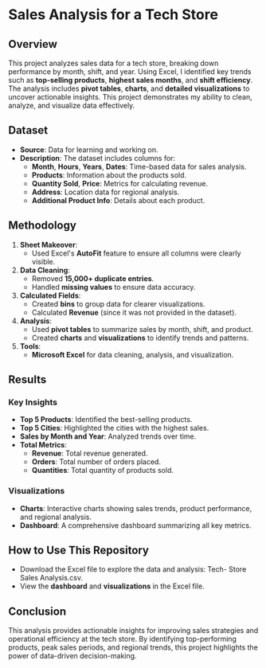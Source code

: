 # Sales Analysis for a Tech Store

## Overview
This project analyzes sales data for a tech store, breaking down performance by month, shift, and year. Using Excel, I identified key trends such as **top-selling products**, **highest sales months**, and **shift efficiency**. The analysis includes **pivot tables**, **charts**, and **detailed visualizations** to uncover actionable insights. This project demonstrates my ability to clean, analyze, and visualize data effectively.

## Dataset
- **Source**: Data for learning and working on.
- **Description**: The dataset includes columns for:
  - **Month**, **Hours**, **Years**, **Dates**: Time-based data for sales analysis.
  - **Products**: Information about the products sold.
  - **Quantity Sold**, **Price**: Metrics for calculating revenue.
  - **Address**: Location data for regional analysis.
  - **Additional Product Info**: Details about each product.

## Methodology
1. **Sheet Makeover**:
   - Used Excel's **AutoFit** feature to ensure all columns were clearly visible.
2. **Data Cleaning**:
   - Removed **15,000+ duplicate entries**.
   - Handled **missing values** to ensure data accuracy.
3. **Calculated Fields**:
   - Created **bins** to group data for clearer visualizations.
   - Calculated **Revenue** (since it was not provided in the dataset).
4. **Analysis**:
   - Used **pivot tables** to summarize sales by month, shift, and product.
   - Created **charts** and **visualizations** to identify trends and patterns.
5. **Tools**:
   - **Microsoft Excel** for data cleaning, analysis, and visualization.

## Results
### Key Insights
- **Top 5 Products**: Identified the best-selling products.
- **Top 5 Cities**: Highlighted the cities with the highest sales.
- **Sales by Month and Year**: Analyzed trends over time.
- **Total Metrics**:
  - **Revenue**: Total revenue generated.
  - **Orders**: Total number of orders placed.
  - **Quantities**: Total quantity of products sold.

### Visualizations
- **Charts**: Interactive charts showing sales trends, product performance, and regional analysis.
- **Dashboard**: A comprehensive dashboard summarizing all key metrics.

## How to Use This Repository
- Download the Excel file to explore the data and analysis: Tech- Store Sales Analysis.csv.
- View the **dashboard** and **visualizations** in the Excel file.

## Conclusion
This analysis provides actionable insights for improving sales strategies and operational efficiency at the tech store. By identifying top-performing products, peak sales periods, and regional trends, this project highlights the power of data-driven decision-making.
